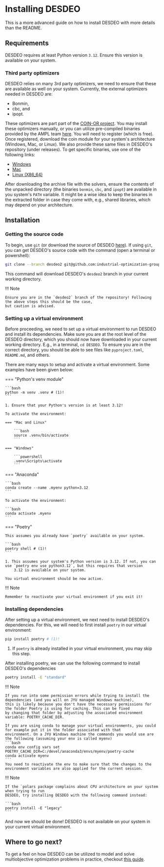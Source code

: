# Installing DESDEO
This is a more advanced guide on how to install DESDEO with more details than the README.

## Requirements
DESDEO requires at least Python version `3.12`. Ensure this version is available on your system.

### Third party optimizers
DESDEO relies on many 3rd party optimizers, we need to ensure that these are available as well on your system.
Currently, the external optimizers needed in DESDEO are:

- Bonmin,
- cbc, and
- ipopt.

These optimizers are part part of the [COIN-OR project](https://www.coin-or.org/). You may install these
optimizers manually, or you can utilize pre-compiled binaries provided by the AMPL team [here](https://ampl.com/products/solvers/open-source-solvers/).
You will need to register (which is free). Once registered, download the coin module for your system's architecture (Windows, Mac, or Linux). We also provide these 
same files in DESDEO's repository (under releases). To get specific binaries, use one of the following links:

- [Windows](https://github.com/industrial-optimization-group/DESDEO/releases/download/supplementary/coin.mswin64.20230221.zip)
- [Mac](https://github.com/industrial-optimization-group/DESDEO/releases/download/supplementary/coin.macos64.20211124.tgz)
- [Linux (X86_64)](https://github.com/industrial-optimization-group/DESDEO/releases/download/supplementary/solver_binaries.tgz)

After downloading the archive file with the solvers, ensure the contents of the unpacked directory (the binaries `bonmin`, `cbc`, and `ipopt`) are available in you
system's `PATH` variable. It might be a wise idea to keep the binaries in the extracted folder in case they come with, e.g., shared libraries, which may depend
on your architecture.

## Installation
### Getting the source code
To begin, use `git` (or download the source of DESDEO [here](https://github.com/industrial-optimization-group/DESDEO/archive/refs/heads/desdeo2.zip)). If using `git`,
you can get DESDEO's source code with the command (open a terminal or powershell):

```bash
git clone --branch desdeo2 git@github.com:industrial-optimization-group/DESDEO.git
```

This command will download DESDEO's `desdeo2` branch in your current working directory.

!!! Note

    Ensure you are in the `desdeo2` branch of the repository! Following the above steps this should be the case,
    but caution is advised.

### Setting up a virtual environment
Before proceeding, we need to set up a virtual environment to run DESDEO and install its dependencies.
Make sure you are at the root level of the DESDEO directory, which you should now have downloaded in your
current working directory. E.g., in a terminal, `cd DESDEO`. To ensure you are in the correct directory,
you should be able to see files like `pyproject.toml`, `README.md`, and others.

There are many ways to setup and activate a virtual environment. Some examples have been given below:

=== "Python's venv module"

    ```bash
    python -m venv .venv # (1)!
    ```

    1. Ensure that your Python's version is at least 3.12!

    To activate the environment:

    === "Mac and Linux"

        ```bash
        source .venv/bin/activate
        ```

    === "Windows"

        ```powershell
        .venv\Scripts\activate
        ```

=== "Anaconda"

    ```bash
    conda create --name .myenv python=3.12
    ```

    To activate the environment:

    ```bash
    conda activate .myenv
    ```

=== "Poetry"

    This assumes you already have `poetry` available on your system.

    ```bash
    poetry shell # (1)!
    ```

    1. This assumes your system's Python version is 3.12. If not, you can use `poetry env use python3.12`, but this requires that version
        3.12 is available on your system.

    You virtual environment should be now active.

!!! Note

    Remember to reactivate your virtual environment if you exit it!

### Installing dependencies
After setting up a virtual environment, we next need to install DESDEO's dependencies.
For this, we will need to first install `poetry` in our virtual environment:

```bash
pip install poetry # (1)!
```

1. If `poetry` is already installed in your virtual environment, you may skip this step.

After installing poetry, we can use the following command to install DESDEO's dependencies

```bash
poetry install -E "standard"
```

!!! Note

    If you run into some permission errors while trying to install the dependencies (and you will on JYU managed Windows machine), 
    this is likely because you don't have the necessary permissions for the folder Poetry is using for caching. This can be fixed
    by changing that folder by adjusting the associated environment variable: POETRY_CACHE_DIR.

    If you are using conda to manage your virtual environments, you could for example put it in the folder associated with that
    environment. On a JYU Windows machine the commands you would use are the following (assuming your env is called myenv)
    ```bash
    conda env config vars set POETRY_CACHE_DIR=C:/devel/anaconda3/envs/myenv/poetry-cache
    conda activate myenv
    ```
    You need to reactivate the env to make sure that the changes to the environment variables are also applied for the current session.

!!! Note

    If the `polars package complains about CPU architecture on your system when trying to run
    DESDEO, try installing DESDEO with the following command instead:

    ```bash
    poetry install -E "legacy"
    ```

And now we should be done! DESDEO is not available on your system in your current virtual environment.

## Where to go next?
To get a feel on how DESDEO can be utilized to model and solve multiobjective optimization problems
in practice, checkout [this guide](../notebooks/full_example.ipynb).